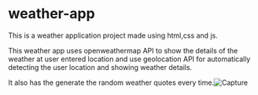 # weather-app
This is a weather application project made using html,css and js.


This weather app uses openweathermap API to show the details of the weather at user entered location
and use geolocation API for automatically detecting the user location and showing weather details.


It also has the generate the random weather quotes every time.![Capture](https://github.com/SaiShankar93/weather-app/assets/113768646/7bed048a-8478-462a-b13b-ae9207bbc11d)
